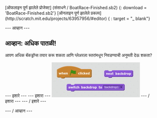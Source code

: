 <div class="p-hero-buttons">
 [ऑफलाइन पूर्ण झालेले प्रोजेक्ट] (संसाधने / BoatRace-Finished.sb2) {: download = 'BoatRace-Finished.sb2'} [ऑनलाइन पूर्ण झालेले प्रकल्प] (http://scratch.mit.edu/projects/63957956/#editor) { : target = "_ blank"}
</div>

\--- आव्हान \---

## आव्हान: अधिक पातळी!

आपण अधिक बॅकड्रॉप्स तयार करू शकता आणि प्लेअरला स्तरांमधून निवडण्याची अनुमती देऊ शकता?

\--- इशारे \--- \--- इशारा \--- ![screenshot](images/boat-levels-blocks.png) \--- / इशारा \--- \--- / इशारे \---

\--- / आव्हान \---